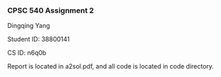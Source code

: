 ### CPSC 540 Assignment 2

Dingqing Yang

Student ID: 38800141

CS ID: n6q0b

Report is located in a2sol.pdf, and all code is located in code directory.

